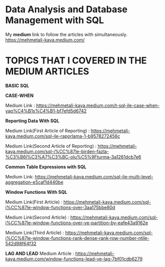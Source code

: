 # Data Analysis and Database Management with SQL

My <b>medium</b> link to follow the articles with simultaneously. https://mehmetali-kaya.medium.com/

# TOPICS THAT I COVERED IN THE MEDIUM ARTICLES

<b> BASIC SQL </b>

<b>CASE-WHEN</b> 

Medium Link : https://mehmetali-kaya.medium.com/t-sql-ile-case-when-yap%C4%B1s%C4%B1-bf7efd5d6742

<b>Reporting Data With SQL</b>

Medium Link(First Article of Reporting) : https://mehmetali-kaya.medium.com/sql-ile-raporlama-1-b9578272456c

Medium Link(Second Article of Reporting) : https://mehmetali-kaya.medium.com/sql-i%CC%87le-birden-fazla-%C3%B6l%C3%A7%C3%BC-olu%C5%9Fturma-3a1261dcb7e6

<b> Common Table Expressions with SQL </b>

Medium Link: https://mehmetali-kaya.medium.com/sql-ile-multi-level-aggregation-e5caf1d440be

<b>Window Functions With SQL</b>

Medium Link(First Article) : https://mehmetali-kaya.medium.com/sql-i%CC%87le-window-functions-over-3aa175bbe80d


Medium Link(Second Article) : https://mehmetali-kaya.medium.com/sql-i%CC%87le-window-functions-over-ve-partition-by-eafe43a9162e


Medium Link(Third Article) : https://mehmetali-kaya.medium.com/sql-i%CC%87le-window-functions-rank-dense-rank-row-number-ntile-542d98f64f32

<b>LAG AND LEAD</b>
Medium Article : https://mehmetali-kaya.medium.com/window-functions-lead-ve-lag-7bf01cdb6279



